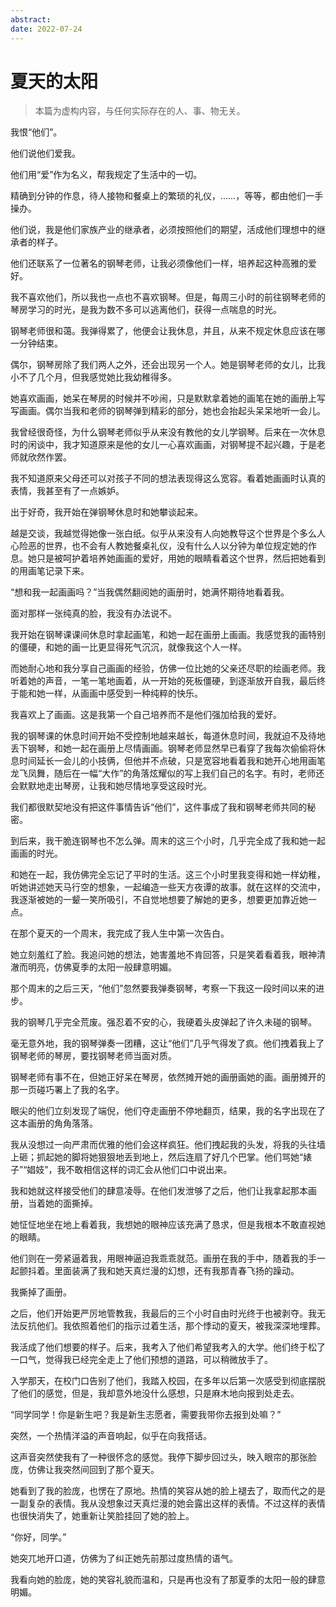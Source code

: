 ```yaml
---
abstract: 
date: 2022-07-24
---
```


# 夏天的太阳

> 本篇为虚构内容，与任何实际存在的人、事、物无关。

我恨“他们”。

他们说他们爱我。

他们用“爱”作为名义，帮我规定了生活中的一切。

精确到分钟的作息，待人接物和餐桌上的繁琐的礼仪，……，等等，都由他们一手操办。

他们说，我是他们家族产业的继承者，必须按照他们的期望，活成他们理想中的继承者的样子。

他们还联系了一位著名的钢琴老师，让我必须像他们一样，培养起这种高雅的爱好。

我不喜欢他们，所以我也一点也不喜欢钢琴。但是，每周三小时的前往钢琴老师的琴房学习的时光，是我为数不多可以逃离他们，获得一点喘息的时光。

钢琴老师很和蔼。我弹得累了，他便会让我休息，并且，从来不规定休息应该在哪一分钟结束。

偶尔，钢琴房除了我们两人之外，还会出现另一个人。她是钢琴老师的女儿，比我小不了几个月，但我感觉她比我幼稚得多。

她喜欢画画，她呆在琴房的时候并不吵闹，只是默默拿着她的画笔在她的画册上写写画画。偶尔当我和老师的钢琴弹到精彩的部分，她也会抬起头呆呆地听一会儿。

我曾经很奇怪，为什么钢琴老师似乎从来没有教他的女儿学钢琴。后来在一次休息时的闲谈中，我才知道原来是他的女儿一心喜欢画画，对钢琴提不起兴趣，于是老师就欣然作罢。

我不知道原来父母还可以对孩子不同的想法表现得这么宽容。看着她画画时认真的表情，我甚至有了一点嫉妒。

出于好奇，我开始在弹钢琴休息时和她攀谈起来。

越是交谈，我越觉得她像一张白纸。似乎从来没有人向她教导这个世界是个多么人心险恶的世界，也不会有人教她餐桌礼仪，没有什么人以分钟为单位规定她的作息。她只是被呵护着培养她画画的爱好，用她的眼睛看着这个世界，然后把她看到的用画笔记录下来。

“想和我一起画画吗？”当我偶然翻阅她的画册时，她满怀期待地看着我。

面对那样一张纯真的脸，我没有办法说不。

我开始在钢琴课课间休息时拿起画笔，和她一起在画册上画画。我感觉我的画特别的僵硬，和她的画一比更显得死气沉沉，就像我这个人一样。

而她耐心地和我分享自己画画的经验，仿佛一位比她的父亲还尽职的绘画老师。我听着她的声音，一笔一笔地画着，从一开始的死板僵硬，到逐渐放开自我，最后终于能和她一样，从画画中感受到一种纯粹的快乐。

我喜欢上了画画。这是我第一个自己培养而不是他们强加给我的爱好。

我的钢琴课的休息时间开始不受控制地越来越长，每道休息时间，我就迫不及待地丢下钢琴，和她一起在画册上尽情画画。钢琴老师显然早已看穿了我每次偷偷将休息时间延长一会儿的小技俩，但他并不点破，只是宽容地看着我和她开心地用画笔龙飞凤舞，随后在一幅“大作”的角落炫耀似的写上我们自己的名字。有时，老师还会默默地走出琴房，让我和她尽情地享受这段时光。

我们都很默契地没有把这件事情告诉“他们”，这件事成了我和钢琴老师共同的秘密。

到后来，我干脆连钢琴也不怎么弹。周末的这三个小时，几乎完全成了我和她一起画画的时光。

和她在一起，我仿佛完全忘记了平时的生活。这三个小时里我变得和她一样幼稚，听她讲述她天马行空的想象，一起编造一些天方夜谭的故事。就在这样的交流中，我逐渐被她的一颦一笑所吸引，不自觉地想要了解她的更多，想要更加靠近她一点。

在那个夏天的一个周末，我完成了我人生中第一次告白。

她立刻羞红了脸。我追问她的想法，她害羞地不肯回答，只是笑着看着我，眼神清澈而明亮，仿佛夏季的太阳一般肆意明媚。

那个周末的之后三天，“他们”忽然要我弹奏钢琴，考察一下我这一段时间以来的进步。

我的钢琴几乎完全荒废。强忍着不安的心，我硬着头皮弹起了许久未碰的钢琴。

毫无意外地，我的钢琴弹奏一团糟，这让“他们”几乎气得发了疯。他们拽着我上了钢琴老师的琴房，要找钢琴老师当面对质。

钢琴老师有事不在，但她正好呆在琴房，依然摊开她的画册画她的画。画册摊开的那一页碰巧署上了我的名字。

眼尖的他们立刻发现了端倪，他们夺走画册不停地翻页，结果，我的名字出现在了这本画册的角角落落。

我从没想过一向严肃而优雅的他们会这样疯狂。他们拽起我的头发，将我的头往墙上砸；抓起她的脚将她狠狠地丢到地上，然后连扇了好几个巴掌。他们骂她“婊子”“娼妓”，我不敢相信这样的词汇会从他们口中说出来。

我和她就这样接受他们的肆意凌辱。在他们发泄够了之后，他们让我拿起那本画册，当着她的面撕掉。

她怔怔地坐在地上看着我，我想她的眼神应该充满了恳求，但是我根本不敢直视她的眼睛。

他们则在一旁紧逼着我，用眼神逼迫我乖乖就范。画册在我的手中，随着我的手一起颤抖着。里面装满了我和她天真烂漫的幻想，还有我那青春飞扬的躁动。

我撕掉了画册。

之后，他们开始更严厉地管教我，我最后的三个小时自由时光终于也被剥夺。我无法反抗他们。我依照着他们的指示过着生活，那个悸动的夏天，被我深深地埋葬。

我活成了他们想要的样子。后来，我考入了他们希望我考入的大学。他们终于松了一口气，觉得我已经完全走上了他们预想的道路，可以稍微放手了。

入学那天，在校门口告别了他们，我踏入校园，在多年以后第一次感受到彻底摆脱了他们的感觉，但是，我却意外地没什么感想，只是麻木地向报到处走去。

“同学同学！你是新生吧？我是新生志愿者，需要我带你去报到处嘛？”

突然，一个热情洋溢的声音响起，似乎在向我搭话。

这声音突然使我有了一种很怀念的感觉。我停下脚步回过头，映入眼帘的那张脸庞，仿佛让我突然间回到了那个夏天。

她看到了我的脸庞，也愣在了原地。热情的笑容从她的脸上褪去了，取而代之的是一副复杂的表情。我从没想象过天真烂漫的她会露出这样的表情。不过这样的表情也很快消失了，她重新让笑脸挂回了她的脸上。

“你好，同学。”

她突兀地开口道，仿佛为了纠正她先前那过度热情的语气。

我看向她的脸庞，她的笑容礼貌而温和，只是再也没有了那夏季的太阳一般的肆意明媚。